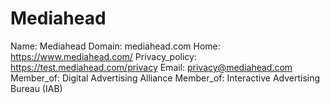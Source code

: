 
# Mediahead

Name: Mediahead
Domain: mediahead.com
Home: https://www.mediahead.com/
Privacy_policy: https://test.mediahead.com/privacy
Email: privacy@mediahead.com
Member_of: Digital Advertising Alliance
Member_of: Interactive Advertising Bureau (IAB)
